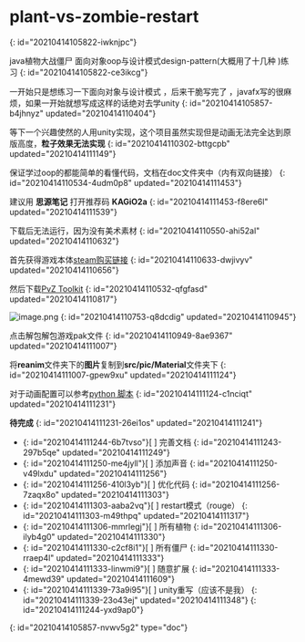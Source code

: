 # plant-vs-zombie-restart
{: id="20210414105822-iwknjpc"}

java植物大战僵尸 面向对象oop与设计模式design-pattern(大概用了十几种 )练习
{: id="20210414105822-ce3ikcg"}

一开始只是想练习一下面向对象与设计模式 ，后来干脆写完了 ，javafx写的很麻烦，如果一开始就想写成这样的话绝对去学unity
{: id="20210414105857-b4jhnyz" updated="20210414110404"}

等下一个兴趣使然的人用unity实现，这个项目虽然实现但是动画无法完全达到原版高度，**粒子效果无法实现**
{: id="20210414110302-bttgcpb" updated="20210414111149"}

保证学过oop的都能简单的看懂代码，文档在doc文件夹中（内有双向链接）
{: id="20210414110534-4udm0p8" updated="20210414111453"}

建议用    **思源笔记**    打开推荐码 **KAGiO2a**
{: id="20210414111453-f8ere6l" updated="20210414111539"}

下载后无法运行，因为没有美术素材
{: id="20210414110550-ahi52al" updated="20210414110632"}

首先获得游戏本体[steam购买链接](https://store.steampowered.com/app/3590/Plants_vs_Zombies_GOTY_Edition/)
{: id="20210414110633-dwjivyv" updated="20210414110656"}

然后下载[PvZ Toolkit](http://jspvz.com/ResDownload/Modifier.htm#lmintlcx)
{: id="20210414110532-qfgfasd" updated="20210414110817"}

![image.png](assets/image-20210414110945-7eyq8pz.png)
{: id="20210414110753-q8dcdig" updated="20210414110945"}

点击解包解包游戏pak文件
{: id="20210414110949-8ae9367" updated="20210414111007"}

将**reanim**文件夹下的**图片**复制到**src/pic/Material**文件夹下
{: id="20210414111007-gpew9xu" updated="20210414111124"}

对于动画配置可以参考[python 脚本](https://github.com/vajva/PVZ-ReanimToJson)
{: id="20210414111124-c1nciqt" updated="20210414111231"}

**待完成**
{: id="20210414111231-26ei1os" updated="20210414111241"}

* {: id="20210414111244-6b7tvso"}[ ] 完善文档
  {: id="20210414111243-297b5qe" updated="20210414111249"}
* {: id="20210414111250-me4jyll"}[ ] 添加声音
  {: id="20210414111250-v49lxdu" updated="20210414111256"}
* {: id="20210414111256-410l3yb"}[ ] 优化代码
  {: id="20210414111256-7zaqx8o" updated="20210414111303"}
* {: id="20210414111303-aaba2vq"}[ ] restart模式（rouge）
  {: id="20210414111303-m49thpq" updated="20210414111317"}
* {: id="20210414111306-mmrlegj"}[ ] 所有植物
  {: id="20210414111306-ilyb4g0" updated="20210414111330"}
* {: id="20210414111330-c2cf8i1"}[ ] 所有僵尸
  {: id="20210414111330-rraep4l" updated="20210414111333"}
* {: id="20210414111333-linwmi9"}[ ] 随意扩展
  {: id="20210414111333-4mewd39" updated="20210414111609"}
* {: id="20210414111339-73a9i95"}[ ] unity重写（应该不是我）
  {: id="20210414111339-23o43ej" updated="20210414111348"}
{: id="20210414111244-yxd9ap0"}


{: id="20210414105857-nvwv5g2" type="doc"}
